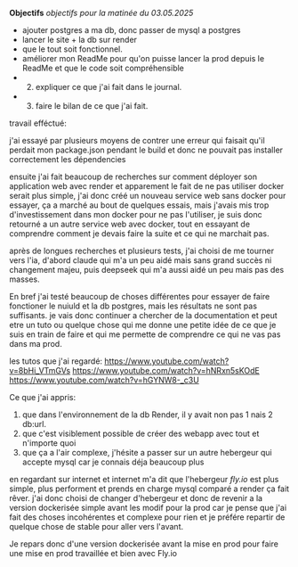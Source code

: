 **Objectifs**
*objectifs pour la matinée du 03.05.2025*

- ajouter postgres a ma db, donc passer de mysql a postgres
- lancer le site + la db sur render 
- que le tout soit fonctionnel.
- améliorer mon ReadMe pour qu'on puisse lancer la prod depuis le ReadMe et que le code soit compréhensible
- 2) expliquer ce que j'ai fait dans le journal.
- 3) faire le bilan de ce que j'ai fait.


travail efféctué:

j'ai essayé par plusieurs moyens de contrer une erreur qui faisait qu'il perdait mon package.json pendant le build et donc ne pouvait pas installer correctement les dépendencies

ensuite j'ai fait beaucoup de recherches sur comment déployer son application web avec render et apparement le fait de ne pas utiliser docker serait plus simple, j'ai donc
créé un nouveau service web sans docker pour essayer, ça a marché au bout de quelques essais, mais j'avais mis trop d'investissement dans mon docker pour ne pas l'utiliser,
je suis donc retourné a un autre service web avec docker, tout en essayant de comprendre comment je devais faire la suite et ce qui ne marchait pas.

après de longues recherches et plusieurs tests, j'ai choisi de me tourner vers l'ia, d'abord claude qui m'a un peu aidé mais sans grand succès ni changement majeu,
puis deepseek qui m'a aussi aidé un peu mais pas des masses.

En bref j'ai testé beaucoup de choses différentes pour essayer de faire fonctioner le nuiuld et la db postgres, mais les résultats ne sont pas suffisants.
je vais donc continuer a chercher de la documentation et peut etre un tuto ou quelque chose qui me donne une petite idée de ce que  je suis en train de faire et qui me permette de comprendre ce qui ne vas pas dans ma prod.

les tutos que j'ai regardé:
https://www.youtube.com/watch?v=8bHi_VTmGVs
https://www.youtube.com/watch?v=hNRxn5sKOdE
https://www.youtube.com/watch?v=hGYNW8-_c3U

Ce que j'ai appris:
1) que dans l'environnement de la db Render, il y avait non pas 1 nais 2 db:url.
2) que c'est visiblement possible de créer des webapp avec tout et n'importe quoi
3) que ça a l'air complexe, j'hésite a passer sur un autre hebergeur qui accepte mysql car je connais déja beaucoup plus


en regardant sur internet et internet m'a dit que l'hebergeur _*fly.io*_ est plus simple, plus performent et prends en charge mysql comparé a render ça fait rêver.
j'ai donc choisi de changer d'hebergeur et donc de revenir a la version dockerisée simple avant les modif pour la prod car je pense que j'ai fait des choses incohérentes 
et complexe pour rien et je préfére repartir de quelque chose de stable pour aller vers l'avant.

Je repars donc d'une version dockerisée avant la mise en prod pour faire une mise en prod travaillée et bien avec Fly.io